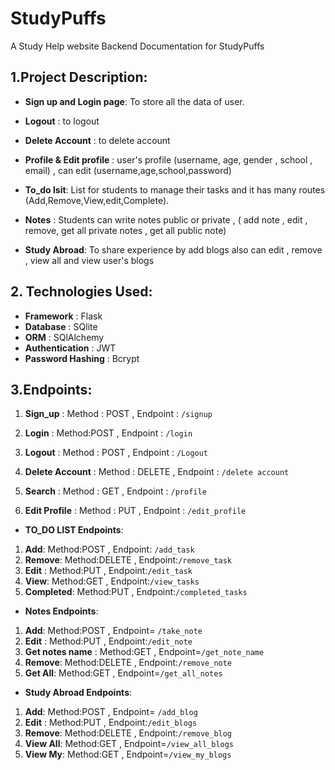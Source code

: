 # StudyPuffs
A Study Help website 
Backend Documentation for StudyPuffs

## 1.Project Description:
- **Sign up and Login page**: To store all the data of user.

- **Logout** : to logout 

- **Delete Account** : to delete account 

- **Profile & Edit profile** : user's profile (username, age, gender , school , email) , can edit (username,age,school,password)

- **To_do lsit**: List for students to manage their tasks and  it has many routes (Add,Remove,View,edit,Complete).

- **Notes** : Students can write notes public or private , ( add note , edit , remove, get all private notes , get all public note)

- **Study Abroad**: To share experience by add blogs also can edit , remove , view all and view user's blogs 

## 2. Technologies Used:
- **Framework** : Flask
- **Database** : SQlite 
- **ORM** : SQlAlchemy
- **Authentication** : JWT
- **Password Hashing** : Bcrypt

## 3.Endpoints:
1. **Sign_up** :
Method : POST ,
Endpoint : `/signup` 

2. **Login** :
Method:POST ,
Endpoint : `/login`

3. **Logout** :
Method : POST ,
Endpoint : `/Logout`

3. **Delete Account** :
Method : DELETE ,
Endpoint : `/delete account`

4. **Search** :
Method : GET ,
Endpoint : `/profile`

3. **Edit Profile** :
Method : PUT ,
Endpoint : `/edit_profile`

- **TO_DO LIST Endpoints**:
1. **Add**:
Method:POST ,
Endpoint: `/add_task`
2. **Remove**:
Method:DELETE ,
Endpoint:`/remove_task`
3. **Edit** :
Method:PUT ,
Endpoint:`/edit_task`
4. **View**:
Method:GET ,
Endpoint:`/view_tasks`
5. **Completed**:
Method:PUT ,
Endpoint:`/completed_tasks`

- **Notes Endpoints**:
1. **Add**:
Method:POST ,
Endpoint= `/take_note`
2. **Edit** :
Method:PUT ,
Endpoint:`/edit_note`
3. **Get notes name** :
Method:GET ,
Endpoint=`/get_note_name`
4. **Remove**:
Method:DELETE ,
Endpoint:`/remove_note`
5. **Get All**:
Method:GET ,
Endpoint=`/get_all_notes`

- **Study Abroad Endpoints**:
1. **Add**:
Method:POST ,
Endpoint= `/add_blog`
2. **Edit** :
Method:PUT ,
Endpoint:`/edit_blogs`
3. **Remove**:
Method:DELETE ,
Endpoint:`/remove_blog`
4. **View All**:
Method:GET ,
Endpoint=`/view_all_blogs`
5. **View My**:
Method:GET ,
Endpoint=`/view_my_blogs`